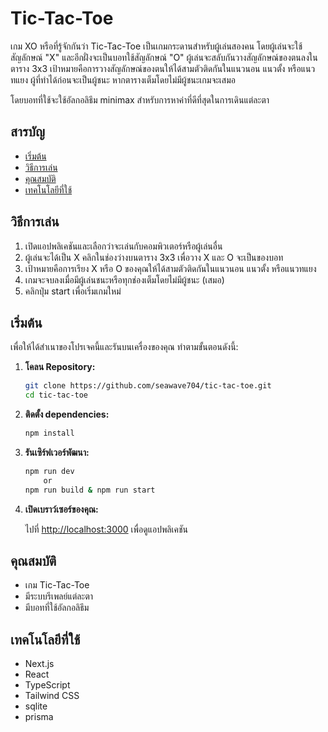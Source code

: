 # Tic-Tac-Toe

เกม XO หรือที่รู้จักกันว่า Tic-Tac-Toe เป็นเกมกระดานสำหรับผู้เล่นสองคน โดยผู้เล่นจะใช้สัญลักษณ์ "X" และอีกฝั่งจะเป็นบอทใช้สัญลักษณ์ "O" ผู้เล่นจะสลับกันวางสัญลักษณ์ของตนลงในตาราง 3x3 เป้าหมายคือการวางสัญลักษณ์ของตนให้ได้สามตัวติดกันในแนวนอน แนวตั้ง หรือแนวทแยง ผู้ที่ทำได้ก่อนจะเป็นผู้ชนะ หากตารางเต็มโดยไม่มีผู้ชนะเกมจะเสมอ 

โดยบอทที่ใช้จะใช้อัลกอลิธึม minimax สำหรับการหาค่าที่ดีที่สุดในการเดินแต่ละตา

## สารบัญ

- [เริ่มต้น](#เริ่มต้น)
- [วิธีการเล่น](#วิธีการเล่น)
- [คุณสมบัติ](#คุณสมบัติ)
- [เทคโนโลยีที่ใช้](#เทคโนโลยีที่ใช้)


## วิธีการเล่น

1. เปิดแอปพลิเคชันและเลือกว่าจะเล่นกับคอมพิวเตอร์หรือผู้เล่นอื่น
2. ผู้เล่นจะได้เป็น X คลิกในช่องว่างบนตาราง 3x3 เพื่อวาง X และ O จะเป็นของบอท
3. เป้าหมายคือการเรียง X หรือ O ของคุณให้ได้สามตัวติดกันในแนวนอน แนวตั้ง หรือแนวทแยง
4. เกมจะจบลงเมื่อมีผู้เล่นชนะหรือทุกช่องเต็มโดยไม่มีผู้ชนะ (เสมอ)
5. คลิกปุ่ม start เพื่อเริ่มเกมใหม่

## เริ่มต้น

เพื่อให้ได้สำเนาของโปรเจคนี้และรันบนเครื่องของคุณ ทำตามขั้นตอนดังนี้:

1. **โคลน Repository:**

    ```bash
    git clone https://github.com/seawave704/tic-tac-toe.git
    cd tic-tac-toe
    ```

2. **ติดตั้ง dependencies:**

    ```bash
    npm install
    ```

3. **รันเซิร์ฟเวอร์พัฒนา:**

    ```bash
    npm run dev
        or
    npm run build & npm run start
    ```

4. **เปิดเบราว์เซอร์ของคุณ:**

    ไปที่ [http://localhost:3000](http://localhost:3000) เพื่อดูแอปพลิเคชัน

## คุณสมบัติ

- เกม Tic-Tac-Toe
- มีระบบรีเพลย์แต่ละตา
- มีบอทที่ใช้อัลกอลิธึม

## เทคโนโลยีที่ใช้

- Next.js
- React
- TypeScript
- Tailwind CSS
- sqlite
- prisma

